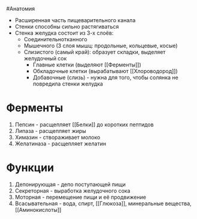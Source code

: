 #Анатомия 
- Расширенная часть пищеварительного канала
- Стенки способны сильно растягиваться
- Стенка желудка состоит из 3-х слоёв:
	- Соединительнотканного
	- Мышечного (3 слоя мышц: продольные, кольцевые, косые)
	- Слизистого (самый край): образует складки, выделяет желудочный сок 
		- Главные клетки (выделяют [[Ферменты]])
		- Обкладочные клетки (вырабатывают [[Хлороводород]]) 
		- Добавочные (слизь) - нужна для того, чтобы солянка не повредила стенки желудка
# Ферменты
1. Пепсин - расщепляет [[Белки]] до коротких пептидов
2. Липаза - расщепляет жиры 
3. Химазин - створаживает молоко
4. Желатиназа - расщепляет желатин
# Функции
1. Депонирующая - депо поступающей пищи
2. Секреторная - выработка желудочного сока
3. Моторная - перемещение пищи и её продвижение
4. Всасывательная - вода, спирт, [[Глюкоза]], минеральные вещества, [[Аминокислоты]]